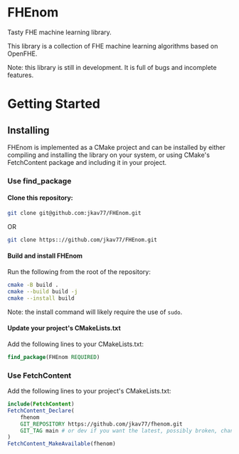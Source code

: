 # FHEnom
Tasty FHE machine learning library.

This library is a collection of FHE machine learning algorithms based on OpenFHE.

Note: this library is still in development. It is full of bugs and incomplete features.

# Getting Started

## Installing 

FHEnom is implemented as a CMake project and can be installed by either compiling and installing the library on your system, or using CMake's FetchContent package and including it in your project.

### Use find_package

#### Clone this repository:

```bash
git clone git@github.com:jkav77/FHEnom.git
```
OR
```bash
git clone https:://github.com/jkav77/FHEnom.git
```

#### Build and install FHEnom 

Run the following from the root of the repository:
    
```bash
cmake -B build .
cmake --build build -j
cmake --install build
```

Note: the install command will likely require the use of `sudo`.

#### Update your project's CMakeLists.txt

Add the following lines to your CMakeLists.txt:

```cmake
find_package(FHEnom REQUIRED)
```

### Use FetchContent

Add the following lines to your project's CMakeLists.txt:

```cmake
include(FetchContent)
FetchContent_Declare(
    fhenom
    GIT_REPOSITORY https://github.com/jkav77/fhenom.git
    GIT_TAG main # or dev if you want the latest, possibly broken, changes
)
FetchContent_MakeAvailable(fhenom)
```
